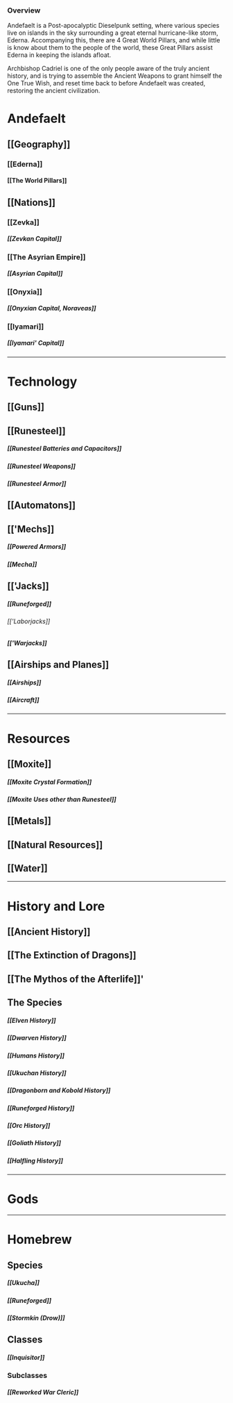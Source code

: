 ### Overview

Andefaelt is a Post-apocalyptic Dieselpunk setting, where various species live on islands in the sky surrounding a great eternal hurricane-like storm, Ederna. Accompanying this, there are 4 Great World Pillars, and while little is know about them to the people of the world, these Great Pillars assist Ederna in keeping the islands afloat. 

Archbishop Cadriel is one of the only people aware of the truly ancient history, and is trying to assemble the Ancient Weapons to grant himself the One True Wish, and reset time back to before Andefaelt was created, restoring the ancient civilization. 
# Andefaelt

## [[Geography]]
### [[Ederna]]
#### [[The World Pillars]]
## [[Nations]]

### [[Zevka]]

##### [[Zevkan Capital]]
### [[The Asyrian Empire]]

##### [[Asyrian Capital]]
### [[Onyxia]]

##### [[Onyxian Capital, Noraveas]]
### [[Iyamari]]

##### [[Iyamari' Capital]]

--- 

# Technology

## [[Guns]]

## [[Runesteel]]

##### [[Runesteel Batteries and Capacitors]]

##### [[Runesteel Weapons]]

##### [[Runesteel Armor]]

## [[Automatons]]

## [['Mechs]]

##### [[Powered Armors]]

##### [[Mecha]]
## [['Jacks]]

##### [[Runeforged]]

###### [['Laborjacks]]
##### [['Warjacks]]
## [[Airships and Planes]]

##### [[Airships]]

##### [[Aircraft]]

--- 
# Resources

## [[Moxite]]

##### [[Moxite Crystal Formation]]

##### [[Moxite Uses other than Runesteel]]
## [[Metals]]

## [[Natural Resources]]

## [[Water]]

--- 

# History and Lore

## [[Ancient History]]

## [[The Extinction of Dragons]]

## [[The Mythos of the Afterlife]]'

## The Species

##### [[Elven History]]

##### [[Dwarven History]]

##### [[Humans History]]

##### [[Ukuchan History]]

##### [[Dragonborn and Kobold History]]

##### [[Runeforged History]]

##### [[Orc History]]

##### [[Goliath History]]

##### [[Halfling History]]
--- 
# Gods

--- 
# Homebrew

## Species

##### [[Ukucha]]

##### [[Runeforged]]

##### [[Stormkin (Drow)]]

## Classes

##### [[Inquisitor]]
### Subclasses

##### [[Reworked War Cleric]]
